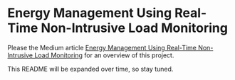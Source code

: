 # Energy Management Using Real-Time Non-Intrusive Load Monitoring

Please the Medium article [Energy Management Using Real-Time Non-Intrusive Load Monitoring](https://towardsdatascience.com/energy-management-using-real-time-non-intrusive-load-monitoring-3c9b0b4c8291) for an overview of this project.

This README will be expanded over time, so stay tuned.